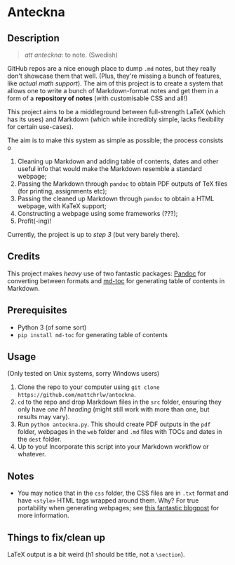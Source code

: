 # Anteckna

## Description

> _att anteckna_: to note. (Swedish)

GitHub repos are a nice enough place to dump `.md` notes, but they really don't showcase them that well. (Plus, they're missing a bunch of features, like _actual math support_). The aim of this project is to create a system that allows one to write a bunch of Markdown-format notes and get them in a form of a **repository of notes** (with customisable CSS and all!)

This project aims to be a middleground between full-strength LaTeX (which has its uses) and Markdown (which while incredibly simple, lacks flexibility for certain use-cases).

The aim is to make this system as simple as possible; the process consists o
1. Cleaning up Markdown and adding table of contents, dates and other useful info that would make the Markdown resemble a standard webpage;
2. Passing the Markdown through `pandoc` to obtain PDF outputs of TeX files (for printing, assignments etc);
3. Passing the cleaned up Markdown through `pandoc` to obtain a HTML webpage, with KaTeX support;
4. Constructing a webpage using some frameworks (???);
5. Profit(-ing)!

Currently, the project is up to *step 3* (but very barely there).

## Credits

This project makes _heavy_ use of two fantastic packages: [Pandoc](https://pandoc.org) for converting between formats and [md-toc](https://pypi.org/project/md-toc/) for generating table of contents in Markdown.

## Prerequisites

- Python 3 (of some sort)
- `pip install md-toc` for generating table of contents

## Usage

(Only tested on Unix systems, sorry Windows users)

1. Clone the repo to your computer using `git clone https://github.com/mattchrlw/anteckna`.
2. `cd` to the repo and drop Markdown files in the `src` folder, ensuring they only have *one h1 heading* (might still work with more than one, but results may vary).
3. Run `python anteckna.py`. This should create PDF outputs in the `pdf` folder, webpages in the `web` folder and `.md` files with TOCs and dates in the `dest` folder.
4. Up to you! Incorporate this script into your Markdown workflow or whatever.

## Notes

- You may notice that in the `css` folder, the CSS files are in `.txt` format and have `<style>` HTML tags wrapped around them. Why? For true portability when generating webpages; see [this fantastic blogpost](https://devilgate.org/blog/2012/07/02/tip-using-pandoc-to-create-truly-standalone-html-files/) for more information.

## Things to fix/clean up

LaTeX output is a bit weird (h1 should be title, not a `\section`).